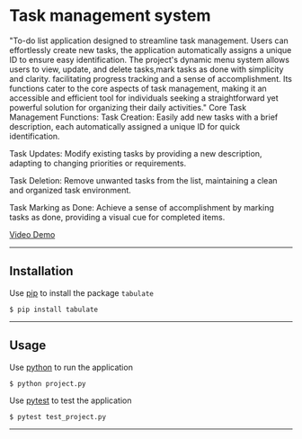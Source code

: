 # Task management system
"To-do list application designed to streamline task management. Users can effortlessly create new tasks, the application automatically assigns a unique ID to ensure easy identification. The project's dynamic menu system allows users to view, update, and delete tasks,mark tasks as done with simplicity and clarity. facilitating progress tracking and a sense of accomplishment. Its functions cater to the core aspects of task management, making it an accessible and efficient tool for individuals seeking a straightforward yet powerful solution for organizing their daily activities."
Core Task Management Functions:
Task Creation: Easily add new tasks with a brief description, each automatically assigned a unique ID for quick identification.

Task Updates: Modify existing tasks by providing a new description, adapting to changing priorities or requirements.

Task Deletion: Remove unwanted tasks from the list, maintaining a clean and organized task environment.

Task Marking as Done: Achieve a sense of accomplishment by marking tasks as done, providing a visual cue for completed items.

[Video Demo](https://www.youtube.com/watch?v=kKIaQsA-X-s)

---

## Installation
Use [pip](https://pip.pypa.io/en/stable/) to install the package `tabulate`
```
$ pip install tabulate
```

---

## Usage
Use [python](https://www.python.org/) to run the application
```
$ python project.py
```
Use [pytest](https://docs.pytest.org/en/7.2.x/) to test the application
```
$ pytest test_project.py
```

---
